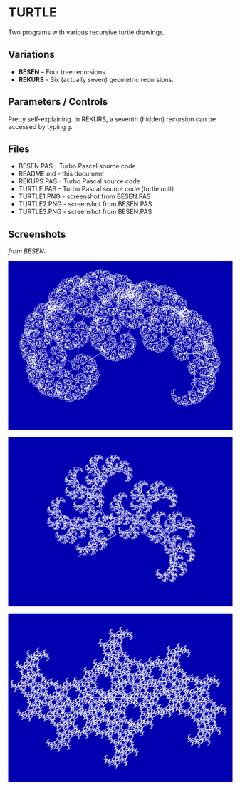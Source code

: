 # TURTLE

Two programs with various recursive turtle drawings.

## Variations

* **BESEN** – Four tree recursions.
* **REKURS** - Six (actually seven) geometric recursions.

## Parameters / Controls

Pretty self-explaining. In REKURS, a seventh (hidden) recursion can be accessed by typing `g`.

## Files

* BESEN.PAS - Turbo Pascal source code
* README.md - this document
* REKURS.PAS -  Turbo Pascal source code
* TURTLE.PAS - Turbo Pascal source code (turtle unit)
* TURTLE1.PNG - screenshot from BESEN.PAS
* TURTLE2.PNG - screenshot from BESEN.PAS
* TURTLE3.PNG - screenshot from BESEN.PAS

## Screenshots

_from BESEN:_

![a screenshot from BESEN.PAS](TURTLE1.PNG)

![a screenshot from BESEN.PAS](TURTLE2.PNG)

![a screenshot from BESEN.PAS](TURTLE3.PNG)
